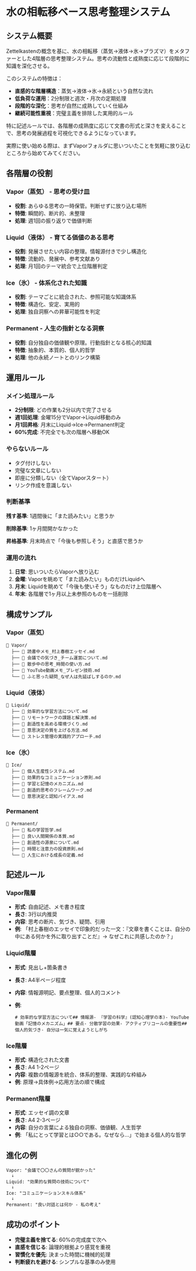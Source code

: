 # 水の相転移ベース思考整理システム

## システム概要

Zettelkastenの概念を基に、水の相転移（蒸気→液体→氷→プラズマ）をメタファーとした4階層の思考整理システム。思考の流動性と成熟度に応じて段階的に知識を深化させる。

このシステムの特徴は：

- **直感的な階層構造**：蒸気→液体→氷→永続という自然な流れ
- **低負荷な運用**：2分制限と週次・月次の定期処理
- **段階的な深化**：思考が自然に成熟していく仕組み
- **継続可能性重視**：完璧主義を排除した実用的ルール

特に記述ルールでは、各階層の成熟度に応じて文書の形式と深さを変えることで、思考の発展過程を可視化できるようになっています。

実際に使い始める際は、まずVaporフォルダに思いついたことを気軽に放り込むところから始めてみてください。

## 各階層の役割

### **Vapor（蒸気）** - 思考の受け皿

- **役割**: あらゆる思考の一時保管。判断せずに放り込む場所
- **特徴**: 瞬間的、断片的、未整理
- **処理**: 週1回の振り返りで価値判断

### **Liquid（液体）** - 育てる価値のある思考

- **役割**: 発展させたい内容の整理。情報源付きで少し構造化
- **特徴**: 流動的、発展中、参考文献あり
- **処理**: 月1回のテーマ統合で上位階層判定

### **Ice（氷）** - 体系化された知識

- **役割**: テーマごとに統合された、参照可能な知識体系
- **特徴**: 構造化、安定、実用的
- **処理**: 独自洞察への昇華可能性を判定

### **Permanent** - 人生の指針となる洞察

- **役割**: 自分独自の価値観や原理。行動指針となる核心的知識
- **特徴**: 抽象的、本質的、個人的哲学
- **処理**: 他の永続ノートとのリンク構築

## 運用ルール

### **メイン処理ルール**

- **2分制限**: どの作業も2分以内で完了させる
- **週1回処理**: 金曜15分でVapor→Liquid移動のみ
- **月1回昇格**: 月末にLiquid→Ice→Permanent判定
- **60%完成**: 不完全でも次の階層へ移動OK

### **やらないルール**

- タグ付けしない
- 完璧な文章にしない
- 即座に分類しない（全てVaporスタート）
- リンク作成を意識しない

### **判断基準**

**残す基準**: 1週間後に「また読みたい」と思うか

**削除基準**: 1ヶ月間開かなかった

**昇格基準**: 月末時点で「今後も参照しそう」と直感で思うか

### **運用の流れ**

1. **日常**: 思いついたらVaporへ放り込む
2. **金曜**: Vaporを眺めて「また読みたい」ものだけLiquidへ
3. **月末**: Liquidを眺めて「今後も使いそう」なものだけ上位階層へ
4. **年末**: 各階層で1ヶ月以上未参照のものを一括削除

## 構成サンプル

### **Vapor（蒸気）**

```
📁 Vapor/
  ├── 📄 読書中メモ_村上春樹エッセイ.md
  ├── 📄 会議での気づき_チーム運営について.md
  ├── 📄 散歩中の思考_時間の使い方.md
  ├── 📄 YouTube動画メモ_プレゼン技術.md
  └── 📄 ふと思った疑問_なぜ人は先延ばしするのか.md
```

### **Liquid（液体）**

```
📁 Liquid/
  ├── 📄 効率的な学習方法について.md
  ├── 📄 リモートワークの課題と解決策.md
  ├── 📄 創造性を高める環境づくり.md
  ├── 📄 意思決定の質を上げる方法.md
  └── 📄 ストレス管理の実践的アプローチ.md
```

### **Ice（氷）**

```
📁 Ice/
  ├── 📄 個人生産性システム.md
  ├── 📄 効果的なコミュニケーション原則.md
  ├── 📄 学習と記憶のメカニズム.md
  ├── 📄 創造的思考のフレームワーク.md
  └── 📄 意思決定と認知バイアス.md
```

### **Permanent**

```
📁 Permanent/
  ├── 📄 私の学習哲学.md
  ├── 📄 良い人間関係の本質.md
  ├── 📄 創造性の源泉について.md
  ├── 📄 時間と注意力の投資原則.md
  └── 📄 人生における成長の定義.md
```

## 記述ルール

### **Vapor階層**

- **形式**: 自由記述、メモ書き程度
- **長さ**: 3行以内推奨
- **内容**: 思考の断片、気づき、疑問、引用
- **例**: 「村上春樹のエッセイで印象的だった一文：『文章を書くことは、自分の中にある何かを外に取り出すことだ』→ なぜこれに共感したのか？」

### **Liquid階層**

- **形式**: 見出し+箇条書き
- **長さ**: A4半ページ程度
- **内容**: 情報源明記、要点整理、個人的コメント
- **例**:
    
    ```
    # 効率的な学習方法について## 情報源- 『学習の科学』(認知心理学の本)- YouTube動画「記憶のメカニズム」## 要点- 分散学習の効果- アクティブリコールの重要性## 個人的気づき- 自分は一気に覚えようとしがち
    ```
    

### **Ice階層**

- **形式**: 構造化された文書
- **長さ**: A4 1-2ページ
- **内容**: 複数の情報源を統合、体系的整理、実践的な枠組み
- **例**: 原理→具体例→応用方法の順で構成

### **Permanent階層**

- **形式**: エッセイ調の文章
- **長さ**: A4 2-3ページ
- **内容**: 自分の言葉による独自の洞察、価値観、人生哲学
- **例**: 「私にとって学習とは○○である。なぜなら...」で始まる個人的な哲学

## 進化の例

```
Vapor: "会議で〇〇さんの質問が鋭かった"
  ↓
Liquid: "効果的な質問の技術について"  
  ↓
Ice: "コミュニケーションスキル体系"
  ↓  
Permanent: "良い対話とは何か - 私の考え"
```

## 成功のポイント

- **完璧主義を捨てる**: 60%の完成度で次へ
- **直感を信じる**: 論理的根拠より感覚を重視
- **習慣化を優先**: 決まった時間に機械的処理
- **判断疲れを避ける**: シンプルな基準のみ使用
